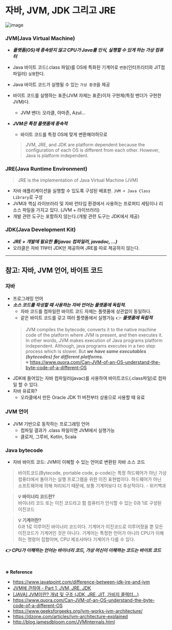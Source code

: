 # 자바, JVM, JDK 그리고 JRE

![image](https://user-images.githubusercontent.com/65555299/231639514-91894f15-939d-41c3-9793-2890818bea44.png)

### JVM(Java Virtual Machine)

- **_플랫폼(OS)에 종속받지 않고 CPU가 Java를 인식, 실행할 수 있게 하는 가상 컴퓨터_** 
- Java 바이트 코드(.class 파일)를 OS에 특화된 기계어로 `변환`(인터프리터와 JIT컴파일러) `실행`한다.
- Java 바이트 코드가 실행될 수 있는 `가상 환경`을 제공 
- 바이트 코드를 실행하는 표준(JVM 자체는 표준)이자 구현체(특정 밴더가 구현한 JVM)다.
    - JVM 밴더: 오라클, 아마존, Azul...
- **_JVM은 특정 플랫폼에 종속적_**
    - 바이트 코드를 특정 OS에 맞게 변환해야하므로
  
  > JVM, JRE, and JDK are platform dependent because the configuration of each OS is different from each other. However, Java is platform independent.

 

### JRE(Java Runtime Environment)

> JRE is the implementation of Java Virtual Machine (JVM)
- 자바 애플리케이션을 실행할 수 있도록 구성된 배포판. `JVM + Java Class Library`로 구성
- JVM과 핵심 라이브러리 및 자바 런타임 환경에서 사용하는 프로퍼티 세팅이나 리소스 파일을 가지고 있다. (JVM + 라이브러리)
- 개발 관련 도구는 포함하지 않는다.(개발 관련 도구는 JDK에서 제공)

### JDK(Java Development Kit)
- _**JRE + 개발에 필요한 툴(javac 컴파일러, javadoc, ...)**_
- 오라클은 자바 11부터 JDK만 제공하며 JRE를 따로 제공하지 않는다.

---

## 참고: 자바, JVM 언어, 바이트 코드

### 자바

- 프로그래밍 언어
- **_소스 코드를 작성할 때 사용하는 자바 언어는 플랫폼에 독립적._**
  - 자바 코드를 컴파일한 바이트 코드 자체는 플랫폼에 상관없이 동일하다.
  - 같은 바이트 코드를 갖고 여러 플랫폼에서 실행가능 👉 **_플랫폼에 독립적_**
   >   JVM compiles the bytecode, converts it to the native machine code of the platform where JVM is present, and then executes it. In other words, JVM makes execution of Java programs platform independent. Although, java programs executes in a two step process which is slower. But **_we have same executables (bytecodes) for different platforms._** <br> 
  >   ※ https://www.quora.com/Can-JVM-of-an-OS-understand-the-byte-code-of-a-different-OS
- JDK에 들어있는 자바 컴파일러(javac)를 사용하여 바이트코드(.class파일)로 컴파일 할 수 있다.
- 자바 유료화?
    - 오라클에서 만든 Oracle JDK 11 버전부터 상용으로 사용할 때 유료

### JVM 언어
- JVM 기반으로 동작하는 프로그래밍 언어
    - 컴파일 결과가 .class 파일이면 JVM에서 실행가능
    - 클로저, 그루비, Kotlin, Scala

### Java bytecode

- 자바 바이트 코드: JVM이 이해할 수 있는 언어로 변환된 자바 소스 코드

> 바이트코드(Bytecode, portable code, p-code)는 특정 하드웨어가 아닌 가상 컴퓨터에서 돌아가는 실행 프로그램을 위한 이진 표현법이다. 하드웨어가 아닌 소프트웨어에 의해 처리되기 때문에, 보통 기계어보다 더 추상적이다. - 위키백과

> **💡 바이너리 코드란?** <br>
바이너리 코드 또는 이진 코드라고 함
컴퓨터가 인식할 수 있는 0과 1로 구성된 이진코드

> **💡 기계어란?** <br>
0과 1로 이루어진 바이너리 코드이다.
기계어가 이진코드로 이루어졌을 뿐 모든 이진코드가 기계어인 것은 아니다.
기계어는 특정한 언어가 아니라 CPU가 이해하는 명령어 집합이며, CPU 제조사마다 기계어가 다를 수 있다.

**_👉 CPU가 이해하는 언어는 바이너리 코드, 가상 머신이 이해하는 코드는 바이트 코드_**


<br>

**※ Reference**

- https://www.javatpoint.com/difference-between-jdk-jre-and-jvm
- [JVM에 관하여 - Part 1, JVM, JRE, JDK](https://tecoble.techcourse.co.kr/post/2021-07-12-jvm-jre-jdk/)
- [[JAVA] JVM이란? 개념 및 구조 (JDK, JRE, JIT, 가비지 콜렉터...)](https://doozi0316.tistory.com/entry/1%EC%A3%BC%EC%B0%A8-JVM%EC%9D%80-%EB%AC%B4%EC%97%87%EC%9D%B4%EB%A9%B0-%EC%9E%90%EB%B0%94-%EC%BD%94%EB%93%9C%EB%8A%94-%EC%96%B4%EB%96%BB%EA%B2%8C-%EC%8B%A4%ED%96%89%ED%95%98%EB%8A%94-%EA%B2%83%EC%9D%B8%EA%B0%80)
- https://www.quora.com/Can-JVM-of-an-OS-understand-the-byte-code-of-a-different-OS
- https://www.geeksforgeeks.org/jvm-works-jvm-architecture/
- https://dzone.com/articles/jvm-architecture-explained
- http://blog.jamesdbloom.com/JVMInternals.html
